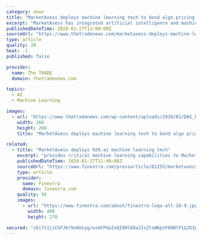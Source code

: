 ```yaml
---
category: news
title: "MarketAxess deploys machine learning tech to bond algo pricing engine"
excerpt: "MarketAxess has integrated artificial intelligence and machine learning technology to its algorithmic pricing engine for corporate bonds. The fixed income trading platform provider teamed up with AI specialist H20.ai to deploy its technology to power its Composite+ platform, which provides real-time price discovery for more than 24,000 corporat ..."
publishedDateTime: 2020-01-27T11:00:00Z
sourceUrl: "https://www.thetradenews.com/marketaxess-deploys-machine-learning-tech-bond-algo-pricing-engine/"
type: article
quality: 39
heat: -1
published: false

provider:
  name: The TRADE
  domain: thetradenews.com

topics:
  - AI
  - Machine Learning

images:
  - url: "https://www.thetradenews.com/wp-content/uploads/2020/01/DAS_LONDON_260x260.png"
    width: 260
    height: 260
    title: "MarketAxess deploys machine learning tech to bond algo pricing engine"

related:
  - title: "MarketAxess deploys H20.ai machine learning tech"
    excerpt: "provides critical machine learning capabilities to MarketAxess, the operator of a leading electronic trading platform for fixed-income securities and the provider of market data and post-trade services for the global fixed-income markets. MarketAxess' Composite+, powered by H2O open source, delivers greater insight and price discovery in real ..."
    publishedDateTime: 2020-01-27T11:49:00Z
    sourceUrl: "https://www.finextra.com/pressarticle/81255/marketaxess-deploys-h20ai-machine-learning-tech"
    type: article
    provider:
      name: Finextra
      domain: finextra.com
    quality: 56
    images:
      - url: "https://www.finextra.com/about/finextra-logo-alt-16-9.jpg"
        width: 480
        height: 270

secured: "zbi7n1jiCGFJKr9o6Uxyg/wzmFPGoZvQI9Hl68aJIsZtsWKptF6NBlP1G2O3pAeZg3sTwwN2t5Kp8eJqL3ILRUJmQ3lmA+DlrZY44XZSCW4I3rMrWO2cMSaLfdl12VinSXX4GSmpUCum+HyRmLoSNulB7wYMMe2s63NbElb+TE/PqU3ZfxHBSPUt+MRlYYHusMErR5WwO882/dPc/H1nBqwKahKUK8F4+daFJExGp1lq6X2s3p5B9HTf7RlItBXsZrk9U8mxnWGJMfqZ5qXQQn2/T0nT+5IL/W+nMuc1FwkDK5izN+vbkHNdP2DrxDYl;8A4r3W2b9AOi0/GPRyVlzQ=="
---
```


